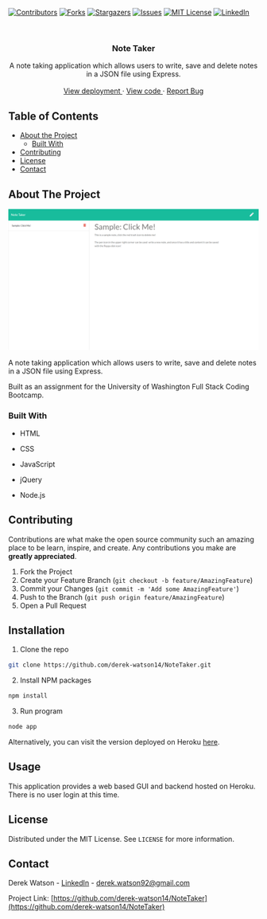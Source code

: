 [![Contributors][contributors-shield]][contributors-url]
[![Forks][forks-shield]][forks-url]
[![Stargazers][stars-shield]][stars-url]
[![Issues][issues-shield]][issues-url]
[![MIT License][license-shield]][license-url]
[![LinkedIn][linkedin-shield]][linkedin-url]

  <br />
  <p align="center">
  <h3 align="center">Note Taker</h3>
  <p align="center">
  A note taking application which allows users to write, save and delete notes in a JSON file using Express.
  <br />
  <br />
  
  <a href="https://mighty-headland-56701.herokuapp.com/">
    View deployment
  </a>
  ·
  <a href="https://github.com/derek-watson14/NoteTaker">
    View code
  </a>
  ·
  <a href="https://github.com/derek-watson14/NoteTaker/issues">
    Report Bug
  </a>
  </p>
  </p>
  
  
  
  <!-- TABLE OF CONTENTS -->
  ## Table of Contents
  
  * [About the Project](#about-the-project)
    * [Built With](#built-with)
  * [Contributing](#contributing)
  * [License](#license)
  * [Contact](#contact)
  
  
  
  ## About The Project

![Project screenshot][product-screenshot]

A note taking application which allows users to write, save and delete notes in a JSON file using Express.

Built as an assignment for the University of Washington Full Stack Coding Bootcamp.

### Built With

- HTML
- CSS
- JavaScript
- jQuery
- Node.js

  <!-- CONTRIBUTING -->

## Contributing

Contributions are what make the open source community such an amazing place to be learn, inspire, and create. Any contributions you make are **greatly appreciated**.

1. Fork the Project
2. Create your Feature Branch (`git checkout -b feature/AmazingFeature`)
3. Commit your Changes (`git commit -m 'Add some AmazingFeature'`)
4. Push to the Branch (`git push origin feature/AmazingFeature`)
5. Open a Pull Request

  <!-- INSTALLATION -->

## Installation

1. Clone the repo

```sh
git clone https://github.com/derek-watson14/NoteTaker.git
```

2. Install NPM packages

```sh
npm install
```

3. Run program

```sh
node app
```

Alternatively, you can visit the version deployed on Heroku [here](https://mighty-headland-56701.herokuapp.com/).

  <!-- USAGE EXAMPLES -->

## Usage

This application provides a web based GUI and backend hosted on Heroku. There is no user login at this time.

  <!-- LICENSE -->

## License

Distributed under the MIT License. See `LICENSE` for more information.

  <!-- CONTACT -->

## Contact

Derek Watson - [LinkedIn][linkedin-url] - derek.watson92@gmail.com

Project Link: [https://github.com/derek-watson14/NoteTaker](https://github.com/derek-watson14/NoteTaker)

  <!-- MARKDOWN LINKS & IMAGES -->
  <!-- https://www.markdownguide.org/basic-syntax/#reference-style-links -->

[contributors-shield]: https://img.shields.io/github/contributors/derek-watson14/NoteTaker.svg?style=flat-square
[contributors-url]: https://github.com/derek-watson14/NoteTaker/graphs/contributors
[forks-shield]: https://img.shields.io/github/forks/derek-watson14/NoteTaker.svg?style=flat-square
[forks-url]: https://github.com/derek-watson14/NoteTaker/network/members
[stars-shield]: https://img.shields.io/github/stars/derek-watson14/NoteTaker.svg?style=flat-square
[stars-url]: https://github.com/derek-watson14/NoteTaker/stargazers
[issues-shield]: https://img.shields.io/github/issues/derek-watson14/NoteTaker.svg?style=flat-square
[issues-url]: https://github.com/derek-watson14/NoteTaker/issues
[license-shield]: https://img.shields.io/github/license/othneildrew/Best-README-Template.svg?style=flat-square
[license-url]: https://tldrlegal.com/license/mit-license
[linkedin-shield]: https://img.shields.io/badge/-LinkedIn-black.svg?style=flat-square&logo=linkedin&colorB=555
[linkedin-url]: https://linkedin.com/in/watsonderek
[product-screenshot]: images/screenshot.png
